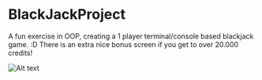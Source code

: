 # BlackJackProject
A fun exercise in OOP, creating a 1 player terminal/console based blackjack game.
:D There is an extra nice bonus screen if you get to over 20.000 credits!


![Alt text](https://external-content.duckduckgo.com/iu/?u=https%3A%2F%2Fwww.blackjacktactics.com%2Fblackjack%2Fhow-to-play%2Fhow-to-play-blackjack.jpg&f=1&nofb=1)
